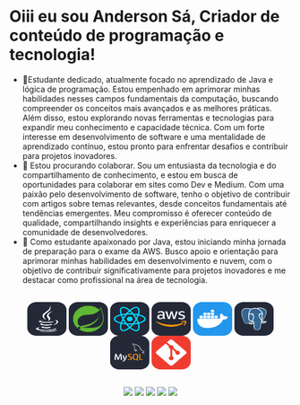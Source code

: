 <h1>Oiii eu sou Anderson Sá, Criador de conteúdo de programação e tecnologia!</h1>

- 🌱Estudante dedicado, atualmente focado no aprendizado de Java e lógica de programação. Estou empenhado em aprimorar minhas habilidades nesses campos fundamentais da computação, buscando compreender os conceitos mais avançados e as melhores práticas. Além disso, estou explorando novas ferramentas e tecnologias para expandir meu conhecimento e capacidade técnica. Com um forte interesse em desenvolvimento de software e uma mentalidade de aprendizado contínuo, estou pronto para enfrentar desafios e contribuir para projetos inovadores.
- 👯 Estou procurando colaborar. Sou um entusiasta da tecnologia e do compartilhamento de conhecimento, e estou em busca de oportunidades para colaborar em sites como Dev e Medium. Com uma paixão pelo desenvolvimento de software, tenho o objetivo de contribuir com artigos sobre temas relevantes, desde conceitos fundamentais até tendências emergentes. Meu compromisso é oferecer conteúdo de qualidade, compartilhando insights e experiências para enriquecer a comunidade de desenvolvedores.
- 🤔 Como estudante apaixonado por Java, estou iniciando minha jornada de preparação para o exame da AWS. Busco apoio e orientação para aprimorar minhas habilidades em desenvolvimento e nuvem, com o objetivo de contribuir significativamente para projetos inovadores e me destacar como profissional na área de tecnologia.












<div align="center" valign="top"><br>
  <img align="center" alt="andersoncode66-Java" height="60" width="70" src="https://raw.githubusercontent.com/tandpfun/skill-icons/de91fca307a83d75fc5b1f6ce24540454acead41/icons/Java-Dark.svg" />

  <img align="center" alt="andersoncode66-Spring" height="60" width="70" src="https://raw.githubusercontent.com/tandpfun/skill-icons/de91fca307a83d75fc5b1f6ce24540454acead41/icons/Spring-Dark.svg"/>

  <img align="center" alt="andersoncode66-React" height="60" width="70" src="https://raw.githubusercontent.com/tandpfun/skill-icons/65dea6c4eaca7da319e552c09f4cf5a9a8dab2c8/icons/React-Dark.svg"/>

  <img align="center" alt="andersoncode66-AWS" height="60" width="70" src="https://raw.githubusercontent.com/tandpfun/skill-icons/de91fca307a83d75fc5b1f6ce24540454acead41/icons/AWS-Dark.svg"/>

  <img align="center" alt="andersoncode66-Docker" height="60" width="70" src="https://raw.githubusercontent.com/tandpfun/skill-icons/de91fca307a83d75fc5b1f6ce24540454acead41/icons/Docker.svg"/>

  <img align="center" alt="andersoncode66-Postgresql" height="60" width="70" src="https://raw.githubusercontent.com/tandpfun/skill-icons/de91fca307a83d75fc5b1f6ce24540454acead41/icons/PostgreSQL-Dark.svg"/>   

  <img align="center" alt="andersoncode66-sql" height="60" width="70" src="https://raw.githubusercontent.com/tandpfun/skill-icons/de91fca307a83d75fc5b1f6ce24540454acead41/icons/MySQL-Dark.svg"/>

  <img align="center" alt="andersoncode66-Git" height="60" width="70" src="https://raw.githubusercontent.com/tandpfun/skill-icons/de91fca307a83d75fc5b1f6ce24540454acead41/icons/Git.svg"/>

</div><br>




<div align="center">
  
  <a href="https://www.instagram.com/andersoncode66/" target="_blank"><img src="https://img.shields.io/badge/Instagram-E4405F?style=for-the-badge&logo=instagram&logoColor=white" target="_blank"></a>
  <a href="https://www.linkedin.com/in/0812-gus-dev-java/" target="_blank"><img src="https://img.shields.io/badge/LinkedIn-0077B5?style=for-the-badge&logo=linkedin&logoColor=white" target="_blank"></a>
  <a href="https://www.tiktok.com/@gusdev_r" target="_blank"><img src="https://img.shields.io/badge/TikTok-000000?style=for-the-badge&logo=tiktok&logoColor=white" target="_blank"></a>
  <a href="https://discord.gg/5JCRr5NFMF" target="_blank"><img src="https://img.shields.io/badge/Discord-7289DA?style=for-the-badge&logo=discord&logoColor=white" target="_blank"></a>
  <a href="mailto:g.hen.moreira@gmail.com"><img src="https://img.shields.io/badge/-Gmail-%23333?style=for-the-badge&logo=gmail&logoColor=white" target="_blank"></a>

  
</div>




